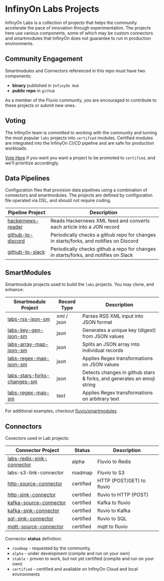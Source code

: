# InfinyOn Labs Projects

InfinyOn Labs is a collection of projects that helps the community accelerate the pace of innovation through experimentation. The projects here use various components, some of which may be custom connectors and smartmodules that InfinyOn does not guarantee to run in production environments.

## Community Engagement

Smartmodules and Connectors referenced in this repo must have two components:

* **binary** published in `InfinyOn Hub`
* **public repo** in `github`

As a member of the Fluvio community, you are encouraged to contribute to these projects or submit new ones. 

## Voting

The InfinyOn team is committed to working with the community and turning the most popular `labs` projects into `certified` modules. Certified modules are integrated into the InfinyOn CI/CD pipeline and are safe for production workloads.

[Vote Here] if you want you want a project to be promoted to `certified`, and we'll prioritize accordingly.

## Data Pipelines

Configuration files that provision data pipelines using a combination of connectors and smartmodules. The projects are defined by configuration file operated via DSL, and should not require coding.

| Pipeline Project    | Description                                 |
| ------------------- | ------------------------------------------- |
| [hackernews-reader] | Reads Hackernews XML feed and converts each article into a JON record |
| [github-to-discord] | Periodically checks a github repo for changes in starts/forks, and notifies on Discord |
| [github-to-slack]   | Periodically checks github a repo for changes in starts/forks, and notifies on Slack |

## SmartModules

Smartmodule projects used to build the `labs` projects. You may clone, and enhance:

| Smartmodule Project           | Record Type | Description                           |
| ----------------------------- | ----------- | ------------------------------------- |
| [labs-rss-json-sm]            | xml / json  | Parses RSS XML input into JSON format |
| [labs-key-gen-json-sm]        | json        | Generates a unique key (digest) from JSON values |
| [labs-array-map-json-sm]      | json        | Splits an JSON array into individual records |
| [labs-regex-map-json-sm]      | json        | Applies Regex transformations on JSON values |
| [labs-stars-forks-changes-sm] | json        | Detects changes in github stars & forks, and generates an emoji string |
| [labs-regex-map-sm]           | text        | Applies Regex transformations on arbitrary text |

For additional examples, checkout [fluvio/smartmodules].

## Connectors

Conectors used in Lab projects:

| Connector Project            | Status      | Description                           |
| ---------------------------- | ----------- | ------------------------------------- |
| [labs-redis-sink-connector]  | alpha       | Fluvio to Redis                       |
| labs-s3-link-connector       | roadmap     | Fluvio to S3                          |
| [http-source-connector]      | certified   | HTTP (POST/GET) to fluvio             |
| [http-sink-connector]        | certified   | fluvio to HTTP (POST)                 |
| [kafka-source-connector]     | certified   | Kafka to fluvio                       |
| [kafka-sink-connector]       | certified   | fluvio to Kafka                       |
| [sql-sink-connector]         | certified   | fluvio to SQL                         |
| [mqtt-source-connector]      | certified   | mqtt to fluvio                        |


Connector **status** definition:
* `roadmap` - requested by the community, 
* `alpha` - under development (compile and run on your own)
* `stable` - proven to work, but not yet certified (compile and run on your own)
* `certified` - certified and available on InfinyOn Cloud and local environments



[Vote Here]: https://docs.google.com/forms/d/1yK8k-7Udq2wteNw-ZJm8Q59pvpwqduzUexSSUmgsYzI/

[hackernews-reader]: data-pipelines/hackernews-reader.md
[github-to-discord]: data-pipelines/github-to-discord.md
[github-to-slack]: data-pipelines/github-to-slack.md

[labs-rss-json-sm]: https://github.com/infinyon/labs-rss-json-sm
[labs-key-gen-json-sm]: https://github.com/infinyon/labs-key-gen-json-sm
[labs-array-map-json-sm]: https://github.com/infinyon/labs-array-map-json-sm
[labs-regex-map-json-sm]: https://github.com/infinyon/labs-regex-map-json-sm
[labs-stars-forks-changes-sm]: https://github.com/infinyon/labs-stars-forks-changes-sm
[labs-regex-map-sm]: https://github.com/infinyon/labs-regex-map-sm

[labs-redis-sink-connector]: https://github.com/infinyon/labs-redis-sink-connector
[http-source-connector]: https://github.com/infinyon/http-source-connector
[http-sink-connector]: https://github.com/infinyon/http-sink-connector
[kafka-sink-connector]: https://github.com/infinyon/kafka-connector/tree/main/crates/kafka-sink
[kafka-source-connector]: https://github.com/infinyon/kafka-connector/tree/main/crates/kafka-source
[sql-sink-connector]: https://github.com/infinyon/sql-connector
[mqtt-source-connector]: https://github.com/infinyon/mqtt-connector

[fluvio/smartmodules]: https://github.com/infinyon/fluvio/tree/master/smartmodule/examples
